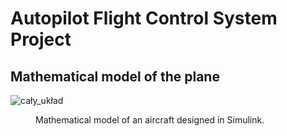 # Autopilot Flight Control System Project
## Mathematical model of the plane
![cały_układ](https://github.com/user-attachments/assets/8b5d7df2-8109-4058-87d7-a71ce12f0c42)
    <figure><figcaption>        Mathematical model of an aircraft designed in Simulink.</figcaption>
    </figure>
